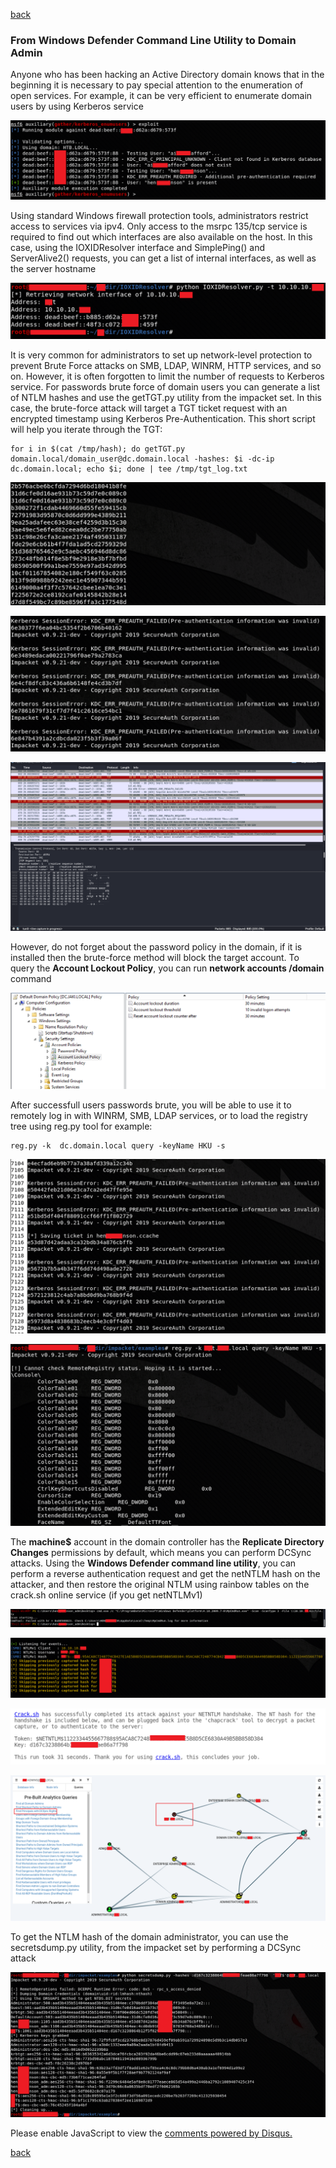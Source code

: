 [back](/blog)

### From Windows Defender Command Line Utility to Domain Admin

Anyone who has been hacking an Active Directory domain knows that in the beginning it is necessary to pay special attention to the enumeration of open services. For example, it can be very efficient to enumerate domain users by using Kerberos service

![Image](/img/ad_tricks/1.png)

Using standard Windows firewall protection tools, administrators restrict access to services via ipv4. Оnly access to the msrpc 135/tcp service is required to find out which interfaces are also available on the host. In this case, using the IOXIDResolver interface and SimplePing() and ServerAlive2() requests, you can get a list of internal interfaces, as well as the server hostname

![Image](/img/ad_tricks/winrm.png)

It is very common for administrators to set up network-level protection to prevent Brute Force attacks on SMB, LDAP, WINRM, HTTP services, and so on. However, it is often forgotten to limit the number of requests to Kerberos service. For passwords brute force of domain users you can generate a list of NTLM hashes and use the getTGT.py utility from the impacket set. In this case, the brute-force attack will target a TGT ticket request with an encrypted timestamp using Kerberos Pre-Authentication. 
This short script will help you iterate through the TGT:

```
for i in $(cat /tmp/hash); do getTGT.py domain.local/domain_user@dc.domain.local -hashes: $i -dc-ip dc.domain.local; echo $i; done | tee /tmp/tgt_log.txt
```

![Image](/img/ad_tricks/2.png)

![Image](/img/ad_tricks/3.png)

![Image](/img/ad_tricks/4.png)

However, do not forget about the password policy in the domain, if it is installed then the brute-force method will block the target account. To query the **Account Lockout Policy**, you can run **network accounts /domain** command

![Image](/img/ad_tricks/lockout.png)

After successfull users passwords brute, you will be able to use it to remotely log in with WINRM, SMB, LDAP services, or to load the registry tree using reg.py tool for example:

```
reg.py -k  dc.domain.local query -keyName HKU -s
```

![Image](/img/ad_tricks/5.png)

![Image](/img/ad_tricks/6.png)

The **machine$** account in the domain controller has the **Replicate Directory Changes** permissions by default, which means you can perform DCSync attacks. Using the **Windows Defender command line utility**, you can perform a reverse authentication request and get the netNTLM hash on the attacker, and then restore the original NTLM using rainbow tables on the crack.sh online service (if you get netNTLMv1)

![Image](/img/ad_tricks/7.png)

![Image](/img/ad_tricks/8.png)

![Image](/img/ad_tricks/9.png)

![Image](/img/ad_tricks/10.png)

To get the NTLM hash of the domain administrator, you can use the secretsdump.py utility, from the impacket set by performing a DCSync attack

![Image](/img/ad_tricks/11.png)

<div id="disqus_thread"></div>
<script>
(function() { // DON'T EDIT BELOW THIS LINE
var d = document, s = d.createElement('script');
s.src = 'https://hackitfaster-hopto-org.disqus.com/embed.js';
s.setAttribute('data-timestamp', +new Date());
(d.head || d.body).appendChild(s);
})();
</script>
<noscript>Please enable JavaScript to view the <a href="https://disqus.com/?ref_noscript">comments powered by Disqus.</a></noscript>

[back](/blog)
